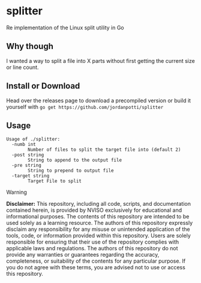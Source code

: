 # splitter
Re implementation of the Linux split utility in Go

## Why though
I wanted a way to split a file into X parts without first getting the current size or line count. 

## Install or Download
Head over the releases page to download a precompiled version or build it yourself with `go get https://github.com/jordanpotti/splitter`

## Usage

```
Usage of ./splitter:
  -numb int
        Number of files to split the target file into (default 2)
  -post string
        String to append to the output file
  -pre string
        String to prepend to output file
  -target string
        Target File to split
````

> [!WARNING]
> **Disclaimer:** This repository, including all code, scripts, and documentation contained herein, is provided by NVISO exclusively for educational and informational purposes. The contents of this repository are intended to be used solely as a learning resource. The authors of this repository expressly disclaim any responsibility for any misuse or unintended application of the tools, code, or information provided within this repository.
> Users are solely responsible for ensuring that their use of the repository complies with applicable laws and regulations. The authors of this repository do not provide any warranties or guarantees regarding the accuracy, completeness, or suitability of the contents for any particular purpose.
> If you do not agree with these terms, you are advised not to use or access this repository.
